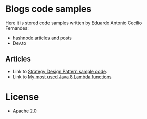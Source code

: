 # Blogs code samples
Here it is stored code samples written by Eduardo Antonio Cecilio Fernandes: 
- [hashnode articles and posts](https://hashnodeblog.eduardofernandes.dev/)
- Dev.to 

## Articles
 - Link to [Strategy Design Pattern sample code](articles/strategyDesignPattern/readme.md).
 - Link to [My most used Java 8 Lambda functions](https://dev.to/dufernandes/my-most-used-java-8-lambda-functions-269i)

# License
 - [Apache 2.0](https://www.apache.org/licenses/LICENSE-2.0)